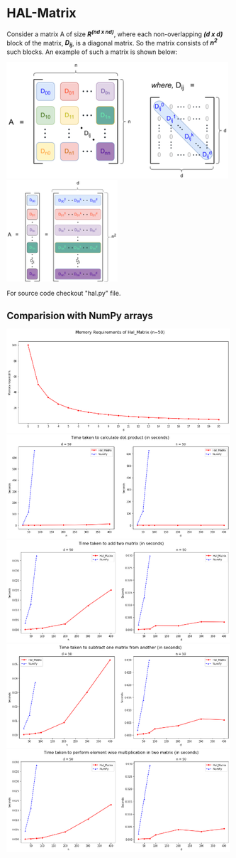 # HAL-Matrix

Consider a matrix A of size *<strong>R<sup>(nd x nd)</sup></strong>*, where each non-overlapping *<strong>(d x d)</strong>* block of the matrix, *<strong>D<sub>ij</sub></strong>*, is a diagonal matrix. So the matrix consists of *<strong>n<sup>2</sup></strong>* such blocks. An example of such a matrix is shown below:

<!-- ![matrix](images/matrix.png "matrix") -->
<img src="tex/images/matrix.png" alt="matrix1" width="500"/>
<img src="tex/images/representation.png" alt="representation" width="250"/>

For source code checkout "hal.py" file. 

## Comparision with NumPy arrays
![dot](tex/graphs/memory.png "memory")
![dot](tex/graphs/dot.png "dot")
![add](tex/graphs/add.png "add")
![sub](tex/graphs/sub.png "sub")
![mul](tex/graphs/mul.png "mul")
